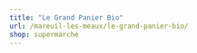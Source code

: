 ```yaml
---
title: "Le Grand Panier Bio"
url: /mareuil-les-meaux/le-grand-panier-bio/
shop: supermarché
---
```

